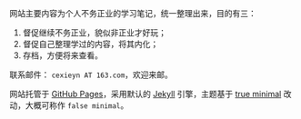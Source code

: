 网站主要内容为个人不务正业的学习笔记，统一整理出来，目的有三：
   1. 督促继续不务正业，貌似非正业才好玩；
   2. 督促自己整理学过的内容，将其内化；
   3. 存档，方便将来查看。
   
联系邮件： `cexieyn AT 163.com`，欢迎来邮。

网站托管于 [GitHub Pages](https://pages.github.com/)，采用默认的 [Jekyll](https://jekyllrb.com/) 引擎，主题基于 [true minimal](https://github.com/cyevgeniy/jekyll-true-minimal/) 改动，大概可称作 `false minimal`。